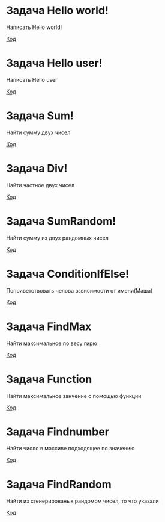  # Задача Hello world! 
Написать Hello world!

 [Код](Ex001_HelloConcole/Program.cs)

  # Задача Hello user!
 Написать Hello user

 [Код](Ex002_HelloUser/Program.cs)

# Задача Sum!
Найти сумму двух чисел

[Код](Ex003_Sum/Program.cs)

# Задача Div!
Найти частное двух чисел

[Код](Ex004_Div/Program.cs)

# Задача SumRandom!
Найти сумму  из двух рандомных чисел

[Код](Ex005_SumRandom/Program.cs)

# Задача ConditionIfElse!
Поприветствовать челова взвисимости от имени(Маша)

[Код](Ex006_ConditionIfElse/Program.cs)

# Задача FindMax
Найти максимальное по весу гирю

[Код](Ex007_FindMax/Program.cs)

# Задача Function
Найти максимальное занчение с помощью функции

[Код](Ex009_FunctionFindMax/Program.cs)

# Задача Findnumber
Найти число в массиве подходящее по значению

[Код](Ex010_Findnumber/Program.cs)

# Задача FindRandom
Найти из сгенерированых рандомом чисел, то что указали

[Код](Ex011_FindRandomMax/Program.cs)